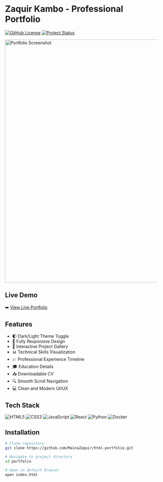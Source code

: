 # Zaquir Kambo - Professional Portfolio

[![GitHub License](https://img.shields.io/badge/license-MIT-blue.svg)](LICENSE)
[![Project Status](https://img.shields.io/badge/status-active-success.svg)](https://github.com/MainaZaquir/portfolio)

<img src="assets/screenshot-light.png" alt="Portfolio Screenshot" width="800">

## Live Demo
➡️ [View Live Portfolio](https://mainazaquir.github.io/portfolio/)

## Features

- 🌓 Dark/Light Theme Toggle
- 📱 Fully Responsive Design
- 🚀 Interactive Project Gallery
- 📊 Technical Skills Visualization
- 📈 Professional Experience Timeline
- 🎓 Education Details
- 📥 Downloadable CV
- 🔍 Smooth Scroll Navigation
- 💻 Clean and Modern UI/UX

## Tech Stack

<p align="left">
  <img src="https://img.shields.io/badge/-HTML5-E34F26?style=flat&logo=html5&logoColor=white" alt="HTML5">
  <img src="https://img.shields.io/badge/-CSS3-1572B6?style=flat&logo=css3&logoColor=white" alt="CSS3">
  <img src="https://img.shields.io/badge/-JavaScript-F7DF1E?style=flat&logo=javascript&logoColor=black" alt="JavaScript">
  <img src="https://img.shields.io/badge/-React-61DAFB?style=flat&logo=react&logoColor=black" alt="React">
  <img src="https://img.shields.io/badge/-Python-3776AB?style=flat&logo=python&logoColor=white" alt="Python">
  <img src="https://img.shields.io/badge/-Docker-2496ED?style=flat&logo=docker&logoColor=white" alt="Docker">
</p>

## Installation

```bash
# Clone repository
git clone https://github.com/MainaZaquir/html-portfolio.git

# Navigate to project directory
cd portfolio

# Open in default browser
open index.html